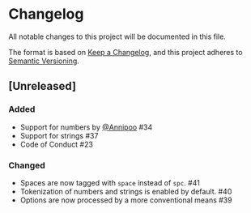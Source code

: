 # Changelog

All notable changes to this project will be documented in this file.

The format is based on [Keep a Changelog][keep-a-change-log], and this project
adheres to [Semantic Versioning][semantic-versioning].

[keep-a-change-log]: https://keepachangelog.com/en/1.0.0/
[semantic-versioning]: https://semver.org/spec/v2.0.0.html

## [Unreleased]

### Added

- Support for numbers by [@Annipoo](https://github.com/Anniepoo) #34
- Support for strings #37
- Code of Conduct #23

### Changed

- Spaces are now tagged with `space` instead of `spc`. #41
- Tokenization of numbers and strings is enabled by default. #40
- Options are now processed by a more conventional means #39
